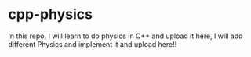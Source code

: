 # cpp-physics
In this repo, I will learn to do physics in C++ and upload it here, I will add different Physics and implement it  and upload here!!
